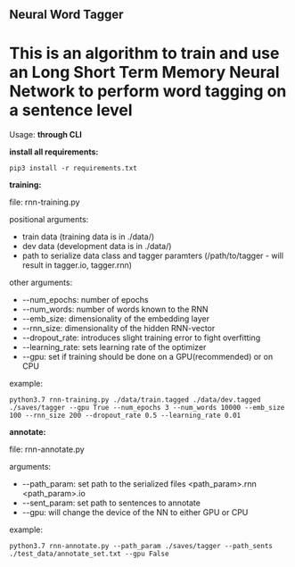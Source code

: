 ## Neural Word Tagger

# This is an algorithm to train and use an Long Short Term Memory Neural Network to perform word tagging on a sentence level

Usage: **through CLI**

**install all requirements:**

`pip3 install -r requirements.txt`

**training:**

file: rnn-training.py

positional arguments:

- train data (training data is in ./data/)
- dev data (development data is in ./data/)
- path to serialize data class and tagger paramters (/path/to/tagger - will result in tagger.io, tagger.rnn)

other arguments:

- --num_epochs: number of epochs
- --num_words: number of words known to the RNN
- --emb_size: dimensionality of the embedding layer
- --rnn_size: dimensionality of the hidden RNN-vector
- --dropout_rate: introduces slight training error to fight overfitting
- --learning_rate: sets learning rate of the optimizer
- --gpu: set if training should be done on a GPU(recommended) or on CPU

example:

`python3.7 rnn-training.py ./data/train.tagged ./data/dev.tagged ./saves/tagger --gpu True --num_epochs 3 --num_words 10000 --emb_size 100 --rnn_size 200 --dropout_rate 0.5 --learning_rate 0.01`


**annotate:**

file: rnn-annotate.py

arguments:

- --path_param: set path to the serialized files <path_param>.rnn <path_param>.io
- --sent_param: set path to sentences to annotate
- --gpu: will change the device of the NN to either GPU or CPU

example:

`python3.7 rnn-annotate.py --path_param ./saves/tagger --path_sents ./test_data/annotate_set.txt --gpu False
`

